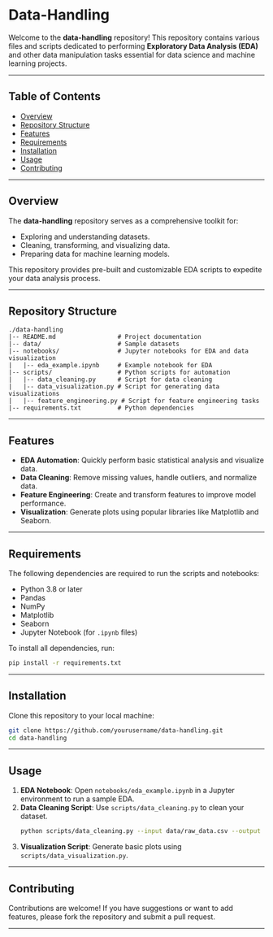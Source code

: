 # Data-Handling

Welcome to the **data-handling** repository! This repository contains various files and scripts dedicated to performing **Exploratory Data Analysis (EDA)** and other data manipulation tasks essential for data science and machine learning projects.

---

## Table of Contents
- [Overview](#overview)
- [Repository Structure](#repository-structure)
- [Features](#features)
- [Requirements](#requirements)
- [Installation](#installation)
- [Usage](#usage)
- [Contributing](#contributing)


---

## Overview
The **data-handling** repository serves as a comprehensive toolkit for:
- Exploring and understanding datasets.
- Cleaning, transforming, and visualizing data.
- Preparing data for machine learning models.

This repository provides pre-built and customizable EDA scripts to expedite your data analysis process.

---

## Repository Structure
```
./data-handling
|-- README.md                 # Project documentation
|-- data/                     # Sample datasets 
|-- notebooks/                # Jupyter notebooks for EDA and data visualization
|   |-- eda_example.ipynb     # Example notebook for EDA
|-- scripts/                  # Python scripts for automation
|   |-- data_cleaning.py      # Script for data cleaning
|   |-- data_visualization.py # Script for generating data visualizations
|   |-- feature_engineering.py # Script for feature engineering tasks
|-- requirements.txt          # Python dependencies
```

---

## Features
- **EDA Automation**: Quickly perform basic statistical analysis and visualize data.
- **Data Cleaning**: Remove missing values, handle outliers, and normalize data.
- **Feature Engineering**: Create and transform features to improve model performance.
- **Visualization**: Generate plots using popular libraries like Matplotlib and Seaborn.

---

## Requirements
The following dependencies are required to run the scripts and notebooks:

- Python 3.8 or later
- Pandas
- NumPy
- Matplotlib
- Seaborn
- Jupyter Notebook (for `.ipynb` files)

To install all dependencies, run:
```bash
pip install -r requirements.txt
```

---

## Installation
Clone this repository to your local machine:
```bash
git clone https://github.com/yourusername/data-handling.git
cd data-handling
```

---

## Usage
1. **EDA Notebook**: Open `notebooks/eda_example.ipynb` in a Jupyter environment to run a sample EDA.
2. **Data Cleaning Script**: Use `scripts/data_cleaning.py` to clean your dataset.
   ```bash
   python scripts/data_cleaning.py --input data/raw_data.csv --output data/cleaned_data.csv
   ```
3. **Visualization Script**: Generate basic plots using `scripts/data_visualization.py`.

---

## Contributing
Contributions are welcome! If you have suggestions or want to add features, please fork the repository and submit a pull request.

---



